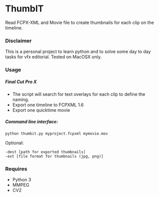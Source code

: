 # ThumbIT
Read FCPX-XML and Movie file to create thumbnails for each clip on the timeline.

### Disclaimer
This is a personal project to learn python and to solve some day to day tasks for vfx editorial.
Tested on MacOSX only.

### Usage

##### Final Cut Pro X

- The script will search for text overlays for each clip to define the naming. 
- Export one timeline to FCPXML 1.6
- Export one quicktime movie

##### Command line interface:

` python thumbit.py myproject.fcpxml mymovie.mov `

Optional:

```
-dest [path for exported thumbnails]
-ext [file format for thumbnails (jpg, png)]
```

### Requires

- Python 3
- MMPEG
- CV2
